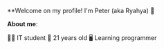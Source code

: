 **Welcome on my profile! I'm Peter (aka Ryahya) 👋

**About me**:

👨‍🎓 IT student
📅 21 years old
🖥️ Learning programmer



